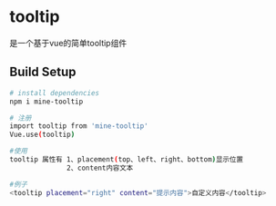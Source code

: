 # tooltip
是一个基于vue的简单tooltip组件
## Build Setup

``` bash
# install dependencies
npm i mine-tooltip

# 注册
import tooltip from 'mine-tooltip'
Vue.use(tooltip)

#使用
tooltip 属性有 1、placement(top、left、right、bottom)显示位置
              2、content内容文本

#例子
<tooltip placement="right" content="提示内容">自定义内容</tooltip>

```